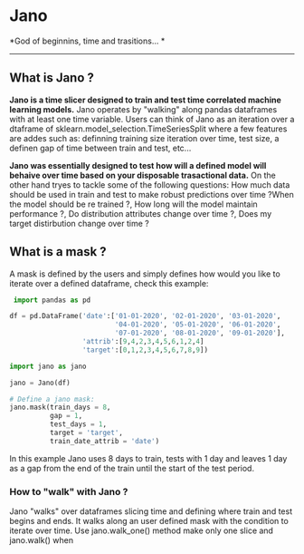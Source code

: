 
# Jano

*God of beginnins, time and trasitions... *

---------------------------------------------------------------

## What is Jano ?

__Jano is a time slicer designed to train and test time correlated machine learning models.__ Jano operates by "walking" along pandas dataframes with at least one time variable. Users can think of Jano as an iteration over a dtaframe of sklearn.model_selection.TimeSeriesSplit where a few features are addes such as: definning training size iteration over time, test size, a definen gap of time between train and test, etc...

__Jano was essentially designed to test how will a defined model will behaive over time based on your disposable trasactional data.__ On the other hand tryes to tackle some of the following questions: How much data should be used in train and test to make robust predictions over time ?When the model should be re trained ?, How long will the model maintain performance ?, Do distribution attributes change over time ?, Does my target distirbution change over time ?

##  What is a mask ?

A mask is defined by the users and simply defines how would you like to iterate over a defined dataframe, check this example: 


```python
 import pandas as pd

df = pd.DataFrame('date':['01-01-2020', '02-01-2020', '03-01-2020',
                          '04-01-2020', '05-01-2020', '06-01-2020',
                          '07-01-2020', '08-01-2020', '09-01-2020'],
                  'attrib':[9,4,2,3,4,5,6,1,2,4]
                  'target':[0,1,2,3,4,5,6,7,8,9])
```


```python
import jano as jano

jano = Jano(df)

# Define a jano mask:
jano.mask(train_days = 8, 
          gap = 1, 
          test_days = 1, 
          target = 'target', 
          train_date_attrib = 'date')
```

In this example Jano uses 8 days to train, tests with 1 day and leaves 1 day as a gap from the end of the train until the start of the test period. 

### How to "walk" with Jano ?

Jano "walks" over dataframes slicing time and defining where train and test begins and ends. It walks along an user defined mask with the condition to iterate over time. Use jano.walk_one() method make only one slice and jano.walk() when 
